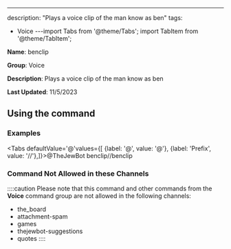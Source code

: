 ---
description: "Plays a voice clip of the man know as ben"
tags:
  - Voice
---import Tabs from '@theme/Tabs';
import TabItem from '@theme/TabItem';

**Name**: benclip

**Group**: Voice

**Description**: Plays a voice clip of the man know as ben

**Last Updated**: 11/5/2023

## Using the command

### Examples
<Tabs defaultValue='@'values={[ {label: '@', value: '@'}, {label: 'Prefix', value: '//'},]}><TabItem value='@'>@TheJewBot benclip</TabItem><TabItem value='//'>//benclip</TabItem></Tabs>

### Command Not Allowed in these Channels
::::caution Please note that this command and other commands from the **Voice** command group are not allowed in the following channels:
- the_board
- attachment-spam
- games
- thejewbot-suggestions
- quotes
::::